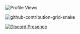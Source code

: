 ![Profile Views](https://komarev.com/ghpvc/?username=devran6606)


![github-contribution-grid-snake](https://user-images.githubusercontent.com/106864876/179424426-29262e35-ab7b-4701-8ce3-8ed7db3d592b.svg)

[![Discord Presence](https://lanyard-profile-readme.vercel.app/api/880356722013769739)](https://discord.com/users/880356722013769739)

